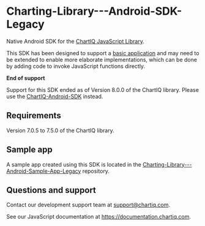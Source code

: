 # Charting-Library---Android-SDK-Legacy

Native Android SDK for the [ChartIQ JavaScript Library](https://documentation.chartiq.com).

This SDK has been designed to support a [basic application](https://github.com/ChartIQ/Charting-Library---Android-Sample-App-Legacy) and may need to be extended to enable more elaborate implementations, which can be done by adding code to invoke JavaScript functions directly.

**End of support**

Support for this SDK ended as of Version 8.0.0 of the ChartIQ library. Please use the [ChartIQ-Android-SDK](https://github.com/ChartIQ/ChartIQ-Android-SDK) instead.

## Requirements

Version 7.0.5 to 7.5.0 of the ChartIQ library.

## Sample app

A sample app created using this SDK is located in the [Charting-Library---Android-Sample-App-Legacy](https://github.com/ChartIQ/Charting-Library---Android-Sample-App-Legacy) repository.

## Questions and support

Contact our development support team at <support@chartiq.com>.

See our JavaScript documentation at https://documentation.chartiq.com.
